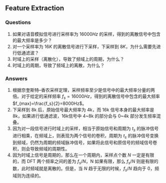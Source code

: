 ## Feature Extraction

### Questions

1. 如果对语音模拟信号进行采样率为 $16000Hz$ 的采样，得到的离散信号中包含的最大频率是多少？
2. 对一个采样率为 $16K$ 的离散信号进行下采样，下采样到 $8K$，为什么需要先进行低通滤波？
3. 时域上的采样（离散化），导致了频域上的周期，为什么？
4. 时域上的周期，导致了频域上的离散，为什么？

### Answers

1. 根据奈奎斯特–香农采样定理，采样频率至少是信号中的最大频率分量的两倍。对于给定的采样频率 $f_s=16000Hz$，得到的离散信号中包含的最大频率 $f_{max}=\frac{f_s}{2}=8000Hz$。
2. 下采样到 8k 后，原始信号最大频率为 4k，而 16k 信号本身的最大频率是 8k，如果进行低通滤波，16k信号中 4\~8k 的部分会与 0\~4k 部分发生频率混叠。
3. 因为对一段信号进行时域上的采样，相当于原始信号和周期为 $t_s$ 的脉冲信号进行相乘，在频域上，则表现为两个信号的卷积，周期为 $t_s$ 的脉冲信号变换到频域，仍然为周期的频域脉冲信号，如果将此信号和原信号的频域信号卷积，则会导致频域的周期性。
4. 因为时域上信号是周期的，那么在一个周期内，采样点个数 $N$ 一定是有限的，而 DFT 两个频率之间的差为 $f_s/N$，N 如果有限，那么 $f_s/N$ 则是有限的数，此时频域就是离散的。但是，当 $N$ 趋于无限的时候，$f_s/N$ 趋向于 0，频域则为连续的。
